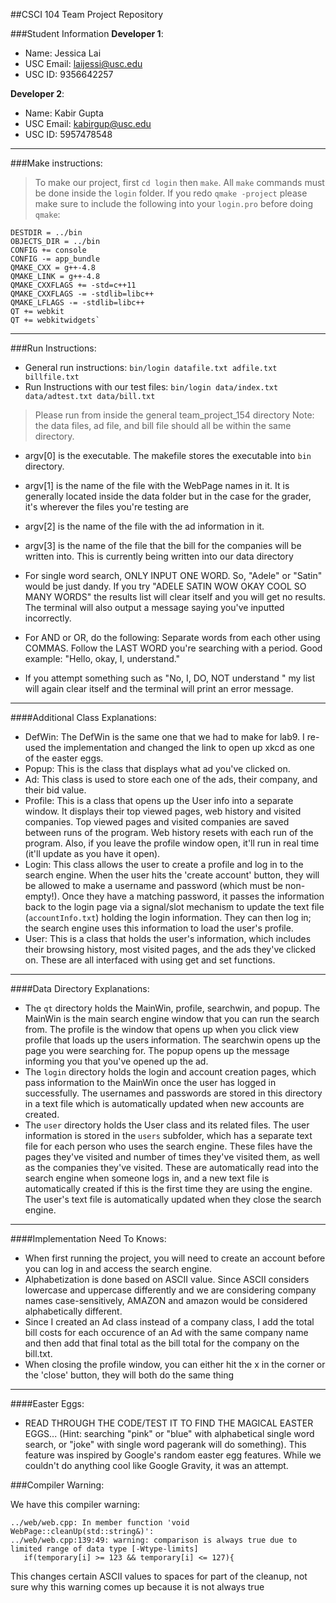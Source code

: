 ##CSCI 104 Team Project Repository

###Student Information
**Developer 1**:
  + Name: Jessica Lai
  + USC Email: laijessi@usc.edu
  + USC ID: 9356642257

**Developer 2**:
  + Name: Kabir Gupta
  + USC Email: kabirgup@usc.edu
  + USC ID: 5957478548

***

###Make instructions: 

>To make our project, first `cd login` then `make`. All `make` commands must be done inside the `login` folder.
>If you redo `qmake -project` please make sure to include the following into your `login.pro` before doing `qmake`:

	DESTDIR = ../bin
	OBJECTS_DIR = ../bin
	CONFIG += console
	CONFIG -= app_bundle
	QMAKE_CXX = g++-4.8
	QMAKE_LINK = g++-4.8
	QMAKE_CXXFLAGS += -std=c++11
	QMAKE_CXXFLAGS -= -stdlib=libc++
	QMAKE_LFLAGS -= -stdlib=libc++
	QT += webkit
	QT += webkitwidgets`

***

###Run Instructions:

+ General run instructions: `bin/login datafile.txt adfile.txt billfile.txt`
+ Run Instructions with our test files: `bin/login data/index.txt data/adtest.txt data/bill.txt` 

>Please run from inside the general team_project_154 directory
>Note: the data files, ad file, and bill file should all be within the same directory.

+ argv[0] is the executable. The makefile stores the executable into `bin` directory. 
+ argv[1] is the name of the file with the WebPage names in it. It is generally located inside the data folder but in the case for the grader, it's wherever the files you're testing are
+ argv[2] is the name of the file with the ad information in it.
+ argv[3] is the name of the file that the bill for the companies will be written into. This is currently being written into our data directory

+ For single word search, ONLY INPUT ONE WORD. So, "Adele" or "Satin" would be just dandy. If you try "ADELE SATIN WOW OKAY COOL SO MANY WORDS" the results list will clear itself and you will get no results. The terminal will also output a message saying you've inputted incorrectly. 
+ For AND or OR, do the following: Separate words from each other using COMMAS. Follow the LAST WORD you're searching with a period. Good example: "Hello, okay, I, understand." 
+ If you attempt something such as "No, I, DO, NOT understand " my list will again clear itself and the terminal will print an error message. 

***

####Additional Class Explanations: 

+ DefWin: The DefWin is the same one that we had to make for lab9. I re-used the implementation and changed the link to open up xkcd as one of the easter eggs. 
+ Popup: This is the class that displays what ad you've clicked on. 
+ Ad: This class is used to store each one of the ads, their company, and their bid value. 
+ Profile: This is a class that opens up the User info into a separate window. It displays their top viewed pages, web history and visited companies. Top viewed pages and visited companies are saved between runs of the program. Web history resets with each run of the program. Also, if you leave the profile window open, it'll run in real time (it'll update as you have it open).
+ Login: This class allows the user to create a profile and log in to the search engine. When the user hits the 'create account' button, they will be allowed to make a username and password (which must be non-empty!). Once they have a matching password, it passes the information back to the login page via a signal/slot mechanism to update the text file (`accountInfo.txt`) holding the login information. They can then log in; the search engine uses this information to load the user's profile.
+ User: This is a class that holds the user's information, which includes their browsing history, most visited pages, and the ads they've clicked on. These are all interfaced with using get and set functions.

***

####Data Directory Explanations: 

+ The `qt` directory holds the MainWin, profile, searchwin, and popup. The MainWin is the main search engine window that you can run the search from. The profile is the window that opens up when you click view profile that loads up the users information. The searchwin opens up the page you were searching for. The popup opens up the message informing you that you've opened up the ad. 
+ The `login` directory holds the login and account creation pages, which pass information to the MainWin once the user has logged in successfully. The usernames and passwords are stored in this directory in a text file which is automatically updated when new accounts are created.
+ The `user` directory holds the User class and its related files. The user information is stored in the `users` subfolder, which has a separate text file for each person who uses the search engine. These files have the pages they've visited and number of times they've visited them, as well as the companies they've visited. These are automatically read into the search engine when someone logs in, and a new text file is automatically created if this is the first time they are using the engine. The user's text file is automatically updated when they close the search engine. 

***

####Implementation Need To Knows: 

+ When first running the project, you will need to create an account before you can log in and access the search engine.
+ Alphabetization is done based on ASCII value. Since ASCII considers lowercase and uppercase differently and we are considering company names case-sensitively, AMAZON and amazon would be considered alphabetically different.
+ Since I created an Ad class instead of a company class, I add the total bill costs for each occurence of an Ad with the same company name and then add that final total as the bill total for the company on the bill.txt. 
+ When closing the profile window, you can either hit the x in the corner or the 'close' button, they will both do the same thing

***

####Easter Eggs: 

+ READ THROUGH THE CODE/TEST IT TO FIND THE MAGICAL EASTER EGGS... (Hint: searching "pink" or "blue" with alphabetical single word search, or "joke" with single word pagerank will do something). This feature was inspired by Google's random easter egg features. While we couldn't do anything cool like Google Gravity, it was an attempt. 


###Compiler Warning:

We have this compiler warning:

	../web/web.cpp: In member function 'void WebPage::cleanUp(std::string&)':
	../web/web.cpp:139:49: warning: comparison is always true due to limited range of data type [-Wtype-limits]
       if(temporary[i] >= 123 && temporary[i] <= 127){

This changes certain ASCII values to spaces for part of the cleanup, not sure why this warning comes up because it is not always true